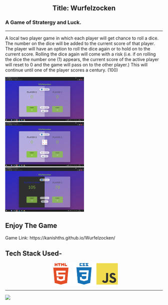 <h2 align="center">Title: Wurfelzocken</h2>
        <h3>A Game of Stratergy and Luck.</h3>
    <hr>
    <p>
      A local two player game in which each player will get chance to roll a
      dice. The number on the dice will be added to the current score of that player. The
      player will have an option to roll the dice again or to hold on to the
      current score. Rolling the dice again will come with a risk (i.e. if on
      rolling the dice the number one (1) appears, the current score of the active player will
      reset to 0 and the game will pass on to the other player.) This will
      continue until one of the player scores a century. (100)
    </p>
<img src="img/SS1.png" width="50%" alt="Screenshot 1" /> 
<img src="img/SS2.png" width="50%" alt="Screenshot 2"/> 
<img src="img/SS3.png" width="50%" alt="Screenshot 3" />

 <h2>Enjoy The Game</h2>
    Game Link: https://kanishths.github.io/Wurfelzocken/
    <br>
     
  <h2>Tech Stack Used-</h2>
  <p align="center">
    <img
      src="https://raw.githubusercontent.com/devicons/devicon/9f4f5cdb393299a81125eb5127929ea7bfe42889/icons/html5/html5-plain-wordmark.svg"
      alt="html5"
      width="70"
      height="70"
    />
    <img
      src="https://raw.githubusercontent.com/devicons/devicon/9f4f5cdb393299a81125eb5127929ea7bfe42889/icons/css3/css3-plain-wordmark.svg"
      alt="css3"
      width="70"
      height="70"
    />
    <img
      src="https://raw.githubusercontent.com/devicons/devicon/9f4f5cdb393299a81125eb5127929ea7bfe42889/icons/javascript/javascript-original.svg"
      alt="javascript"
      width="70"
      height="70"
    />
  </p>
 <hr>
    
 
![](https://komarev.com/ghpvc/?username=kanishths&color=blueviolet&label=Games+Played)
